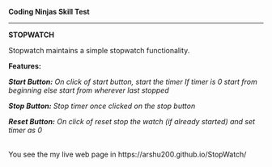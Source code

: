 <b>Coding Ninjas Skill Test </b><br>
<hr>
<b>STOPWATCH</b><br>

Stopwatch maintains a simple stopwatch functionality.<br>

<b>Features:</b>

<i><b>Start Button:</b> On click of start button, start the timer If timer is 0 start from beginning else start from wherever last stopped</i>

<i><b>Stop Button:</b> Stop timer once clicked on the stop button</i>

<i><b>Reset Button:</b> On click of reset stop the watch (if already started) and set timer as 0</i>

<br>
You see the my live web page in https://arshu200.github.io/StopWatch/
